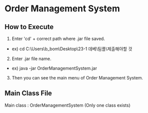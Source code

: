 # Order Management System

## How to Execute
1. Enter 'cd' + correct path where .jar file saved.
- ex) cd C:\Users\b_bom\Desktop\23-1 데베\팀플\제출해야할 것
2. Enter .jar file name.
- ex) java -jar OrderManagementSystem.jar
3. Then you can see the main menu of Order Management System.

## Main Class File
Main class : OrderManagementSystem (Only one class exists)
